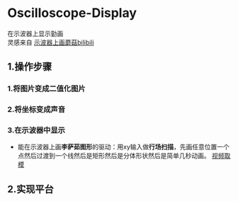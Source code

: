 # Oscilloscope-Display <br>
在示波器上显示勭画<br>
灵感来自 [示波器上画蘑菇bilibili](https://www.bilibili.com/video/av5335745/)<br>
## 1.操作步骤<br>

### 1.将图片变成二值化图片<br>


### 2.将坐标变成声音<br>

### 3.在示波器中显示<br>
* 能在示波器上画**李萨茹图形**的驱动：用xy输入做**行场扫描**，先画任意位置一个点然后过渡到一个线然后是矩形然后是分体形状然后是简单几秒动画。
[视频取模](https://blog.csdn.net/liyuqian199695/article/details/50411466)
## 2.实现平台<br>

